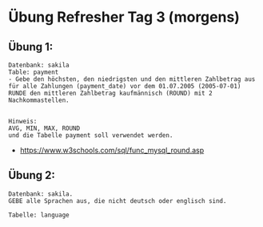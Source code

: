 # Übung Refresher Tag 3 (morgens) 

## Übung 1:

```
Datenbank: sakila
Table: payment 
- Gebe den höchsten, den niedrigsten und den mittleren Zahlbetrag aus
für alle Zahlungen (payment_date) vor dem 01.07.2005 (2005-07-01) 
RUNDE den mittleren Zahlbetrag kaufmännisch (ROUND) mit 2 Nachkommastellen. 


Hinweis:
AVG, MIN, MAX, ROUND 
und die Tabelle payment soll verwendet werden. 

```
* https://www.w3schools.com/sql/func_mysql_round.asp


## Übung 2:

```
Datenbank: sakila.
GEBE alle Sprachen aus, die nicht deutsch oder englisch sind. 

Tabelle: language

```

